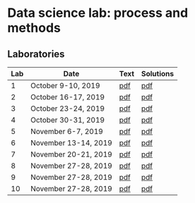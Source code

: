 # Data science lab: process and methods

## Laboratories

| Lab | Date | Text | Solutions |
|-----|------|---|---|
| 1 | October 9-10, 2019 | [pdf](http://dbdmg.polito.it/wordpress/wp-content/uploads/2019/10/Data_Science_Lab___Lab_1.pdf) | [pdf](http://dbdmg.polito.it/wordpress/wp-content/uploads/2019/10/Lab1_Solution.pdf) |
| 2 | October 16-17, 2019 | [pdf](http://dbdmg.polito.it/wordpress/wp-content/uploads/2019/10/Data_Science_Lab___Lab_2.pdf) | [pdf](http://dbdmg.polito.it/wordpress/wp-content/uploads/2019/11/Lab2_Solution.pdf) |
| 3 | October 23-24, 2019 | [pdf](http://dbdmg.polito.it/wordpress/wp-content/uploads/2019/10/Data_Science_Lab___Lab_3.pdf) | [pdf](http://dbdmg.polito.it/wordpress/wp-content/uploads/2019/10/Solution_lab_3.pdf) |
| 4 | October 30-31, 2019 | [pdf](http://dbdmg.polito.it/wordpress/wp-content/uploads/2019/10/Data_Science_Lab___Lab_4.pdf) | [pdf](http://dbdmg.polito.it/wordpress/wp-content/uploads/2019/11/Lab4_Solution.pdf) |
| 5 | November 6-7, 2019 | [pdf](http://dbdmg.polito.it/wordpress/wp-content/uploads/2019/11/Data_Science_Lab___Lab_5.pdf) | [pdf](http://dbdmg.polito.it/wordpress/wp-content/uploads/2019/11/Lab5_Solution.pdf) |
| 6 | November 13-14, 2019 | [pdf](http://dbdmg.polito.it/wordpress/wp-content/uploads/2019/11/Data_Science_Lab___Lab_6.pdf) | [pdf](https://dbdmg.polito.it/wordpress/wp-content/uploads/2019/12/Solution_Lab_6.pdf) |
| 7 | November 20-21, 2019 | [pdf](http://dbdmg.polito.it/wordpress/wp-content/uploads/2019/11/Data_Science_Lab___Lab_7.pdf) | [pdf](https://dbdmg.polito.it/wordpress/wp-content/uploads/2020/01/Lab7_solution.pdf) |
| 8 | November 27-28, 2019 | [pdf](http://dbdmg.polito.it/wordpress/wp-content/uploads/2019/11/Data_Science_Lab___Lab_8.pdf) | [pdf](https://dbdmg.polito.it/wordpress/wp-content/uploads/2020/06/Solution_Lab8.pdf) |
| 9 | November 27-28, 2019 | [pdf](https://dbdmg.polito.it/wordpress/wp-content/uploads/2019/12/Data_Science_Lab___Lab_9.pdf) | [pdf](https://dbdmg.polito.it/wordpress/wp-content/uploads/2020/01/Solution_Lab9.pdf) |
| 10 | November 27-28, 2019 | [pdf](https://dbdmg.polito.it/wordpress/wp-content/uploads/2019/12/Data_Science_Lab___Lab_10_v2.pdf) | [pdf](https://dbdmg.polito.it/wordpress/wp-content/uploads/2019/12/Solution_lab10.pdf) |
